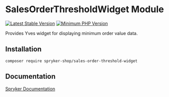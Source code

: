 # SalesOrderThresholdWidget Module
[![Latest Stable Version](https://poser.pugx.org/spryker-shop/sales-order-threshold-widget/v/stable.svg)](https://packagist.org/packages/spryker-shop/sales-order-threshold-widget)
[![Minimum PHP Version](https://img.shields.io/badge/php-%3E%3D%208.0-8892BF.svg)](https://php.net/)

Provides Yves widget for displaying minimum order value data.

## Installation

```
composer require spryker-shop/sales-order-threshold-widget
```

## Documentation

[Spryker Documentation](https://docs.spryker.com)
